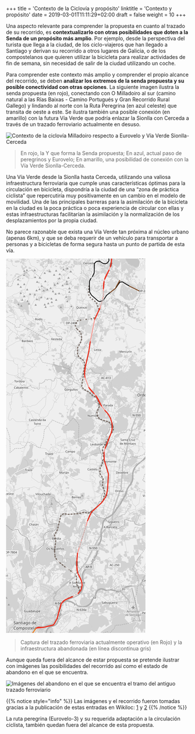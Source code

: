 +++
title = 'Contexto de la Ciclovía y propósito'
linktitle = 'Contexto y propósito'
date = 2019-03-01T11:11:29+02:00
draft = false
weight = 10
+++

Una aspecto relevante para comprender la propuesta en cuanto al trazado de su recorrido, es **contextualizarlo con otras posibilidades que doten a la Senda de un propósito más amplio**. Por ejemplo, desde la perspectiva del turista que llega a la ciudad, de los ciclo-viajeros que han llegado a Santiago y derivan su recorrido a otros lugares de Galicia, o de los compostelanos que quieren utilizar la bicicleta para realizar actividades de fin de semana, sin necesidad de salir de la ciudad utilizando un coche.

Para comprender este contexto más amplio y comprender el propio alcance del recorrido, se deben **analizar los extremos de la senda propuesta y su posible conectividad con otras opciones**. La siguiente imagen ilustra la senda propuesta (en rojo), conectando con O Milladoiro al sur (camino natural a las Rías Baixas - Camino Portugués y Gran Recorrido Rural Gallego) y lindando al norte con la Ruta Peregrina (en azul celeste) que transita de oeste a este. Se ilustra también una posible conexión (en amarillo) con la futura Vía Verde que podría enlazar la Sionlla con Cerceda a través de un trazado ferroviario actualmente en desuso.

![Contexto de la ciclovía Milladoiro respecto a Eurovelo y Vía Verde Sionlla-Cerceda](img/contexto-ciclovia-milladoiro-eurovelo-via-verde.png)

> En rojo, la Y que forma la Senda propuesta; En azul, actual paso de peregrinos y Eurovelo; En amarillo, una posibilidad de conexión con la Vía Verde Sionlla-Cerceda.

Una Vía Verde desde la Sionlla hasta Cerceda, utilizando una valiosa infraestructura ferroviaria que cumple unas características óptimas para la circulación en bicicleta, dispondría a la ciudad de una “zona de práctica ciclista” que repercutiría muy positivamente en un cambio en el modelo de movilidad. Una de las principales barreras para la asimilación de la bicicleta en la ciudad es la poca práctica o poca experiencia de circular con ellas y estas infraestructuras facilitarían la asimilación y la normalización de los desplazamientos por la propia ciudad.

No parece razonable que exista una Vía Verde tan próxima al núcleo urbano (apenas 6km), y que se deba requerir de un vehículo para transportar a personas y a bicicletas de forma segura hasta un punto de partida de esta vía.

![Trazado Vía Verde Sionlla-Cerceda](img/trazado-via-verde-sionlla-cerceda.png)

> Captura del trazado ferroviaria actualmente operativo (en Rojo) y la infraestructura abandonada (en línea discontinua gris)

Aunque queda fuera del alcance de estar propuesta se pretende ilustrar con imágenes las posibilidades del recorrido así como el estado de abandono en el que se encuentra.

![Imágenes del abandono en el que se encuentra el tramo del antiguo trazado ferroviario](img/via-verde-imagenes-abandono.png)

{{% notice style="info" %}}
  Las imágenes y el recorrido fueron tomadas gracias a la publicación de estas entradas en Wikiloc: [1](https://es.wikiloc.com/rutas-senderismo/por-la-antigua-via-ferrea-a-pontraga-ordes-a-sionlla-santiago-4205836) y [2](https://es.wikiloc.com/rutas-senderismo/por-la-antigua-via-ferrea-cerceda-a-pontraga-ordes-5718851)
{{% /notice %}}

La ruta peregrina (Eurovelo-3) y su requerida adaptación a la circulación ciclista, también quedan fuera del alcance de esta propuesta.
